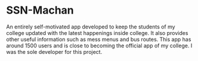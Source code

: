 # SSN-Machan
An entirely self-motivated app developed to keep the students of my college updated with the latest happenings inside college. It also provides other useful information such as mess menus and bus routes.
This app has around 1500 users and is close to becoming the official app of my college.
I was the sole developer for this project.
